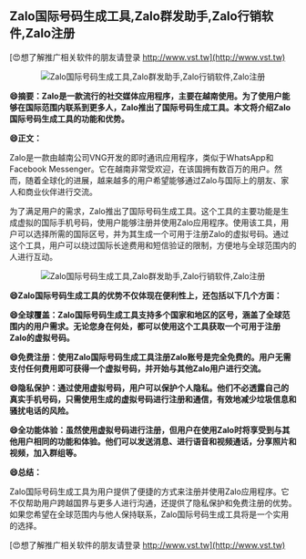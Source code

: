 ## **Zalo国际号码生成工具,Zalo群发助手,Zalo行销软件,Zalo注册**

[😍想了解推广相关软件的朋友请登录 http://www.vst.tw](http://www.vst.tw)

 <center><img src="https://vst.tw/MP4/tuiguang/png/6.png" alt="Zalo国际号码生成工具,Zalo群发助手,Zalo行销软件,Zalo注册"></center>

**😄摘要：Zalo是一款流行的社交媒体应用程序，主要在越南使用。为了使用户能够在国际范围内联系到更多人，Zalo推出了国际号码生成工具。本文将介绍Zalo国际号码生成工具的功能和优势。**

**😄正文：**

Zalo是一款由越南公司VNG开发的即时通讯应用程序，类似于WhatsApp和Facebook Messenger。它在越南非常受欢迎，在该国拥有数百万的用户。然而，随着全球化的进展，越来越多的用户希望能够通过Zalo与国际上的朋友、家人和商业伙伴进行交流。

为了满足用户的需求，Zalo推出了国际号码生成工具。这个工具的主要功能是生成虚拟的国际手机号码，使用户能够注册并使用Zalo应用程序。使用该工具，用户可以选择所需的国际区号，并为其生成一个可用于注册Zalo的虚拟号码。通过这个工具，用户可以绕过国际长途费用和短信验证的限制，方便地与全球范围内的人进行互动。

 <center><img src="https://vst.tw/MP4/tuiguang/png/1.png" alt="Zalo国际号码生成工具,Zalo群发助手,Zalo行销软件,Zalo注册"></center>

**😄Zalo国际号码生成工具的优势不仅体现在便利性上，还包括以下几个方面：**

**😄全球覆盖：Zalo国际号码生成工具支持多个国家和地区的区号，涵盖了全球范围内的用户需求。无论您身在何处，都可以使用这个工具获取一个可用于注册Zalo的虚拟号码。**

**😄免费注册：使用Zalo国际号码生成工具注册Zalo账号是完全免费的。用户无需支付任何费用即可获得一个虚拟号码，并开始与其他Zalo用户进行交流。**

**😄隐私保护：通过使用虚拟号码，用户可以保护个人隐私。他们不必透露自己的真实手机号码，只需使用生成的虚拟号码进行注册和通信，有效地减少垃圾信息和骚扰电话的风险。**

**😄全功能体验：虽然使用虚拟号码进行注册，但用户在使用Zalo时将享受到与其他用户相同的功能和体验。他们可以发送消息、进行语音和视频通话，分享照片和视频，加入群组等。**

**😄总结：**

Zalo国际号码生成工具为用户提供了便捷的方式来注册并使用Zalo应用程序。它不仅帮助用户跨越国界与更多人进行沟通，还提供了隐私保护和免费注册的优势。如果您希望在全球范围内与他人保持联系，Zalo国际号码生成工具将是一个实用的选择。

[😍想了解推广相关软件的朋友请登录 http://www.vst.tw](http://www.vst.tw)



